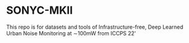 # SONYC-MKII
This repo is for datasets and tools of Infrastructure-free, Deep Learned Urban Noise Monitoring at ∼100mW from ICCPS 22'
